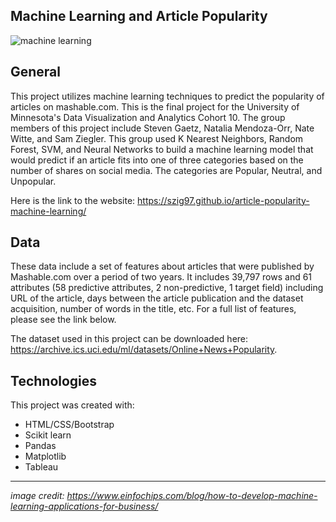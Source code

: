 ## Machine Learning and Article Popularity

<img src="https://github.com/szig97/final-project/blob/main/graphics/NN_graphics/machine_learning.jpg" alt="machine learning">

## General
This project utilizes machine learning techniques to predict the popularity of articles on mashable.com. This is the final project for the University of Minnesota's Data Visualization and Analytics Cohort 10. The group members of this project include Steven Gaetz, Natalia Mendoza-Orr, Nate Witte, and Sam Ziegler. This group used K Nearest Neighbors, Random Forest, SVM, and Neural Networks to build a machine learning model that would predict if an article fits into one of three categories based on the number of shares on social media. The categories are Popular, Neutral, and Unpopular.

Here is the link to the website: https://szig97.github.io/article-popularity-machine-learning/

## Data
These data include a set of features about articles that were published by Mashable.com over a period of two years. It includes 39,797 rows and  61 attributes (58 predictive attributes, 2 non-predictive, 1 target field) including URL of the article, days between the article publication and the dataset acquisition, number of words in the title, etc. For a full list of features, please see the link below.

The dataset used in this project can be downloaded here: https://archive.ics.uci.edu/ml/datasets/Online+News+Popularity.

## Technologies
This project was created with:
* HTML/CSS/Bootstrap
* Scikit learn
* Pandas
* Matplotlib
* Tableau

---
*image credit: https://www.einfochips.com/blog/how-to-develop-machine-learning-applications-for-business/*
